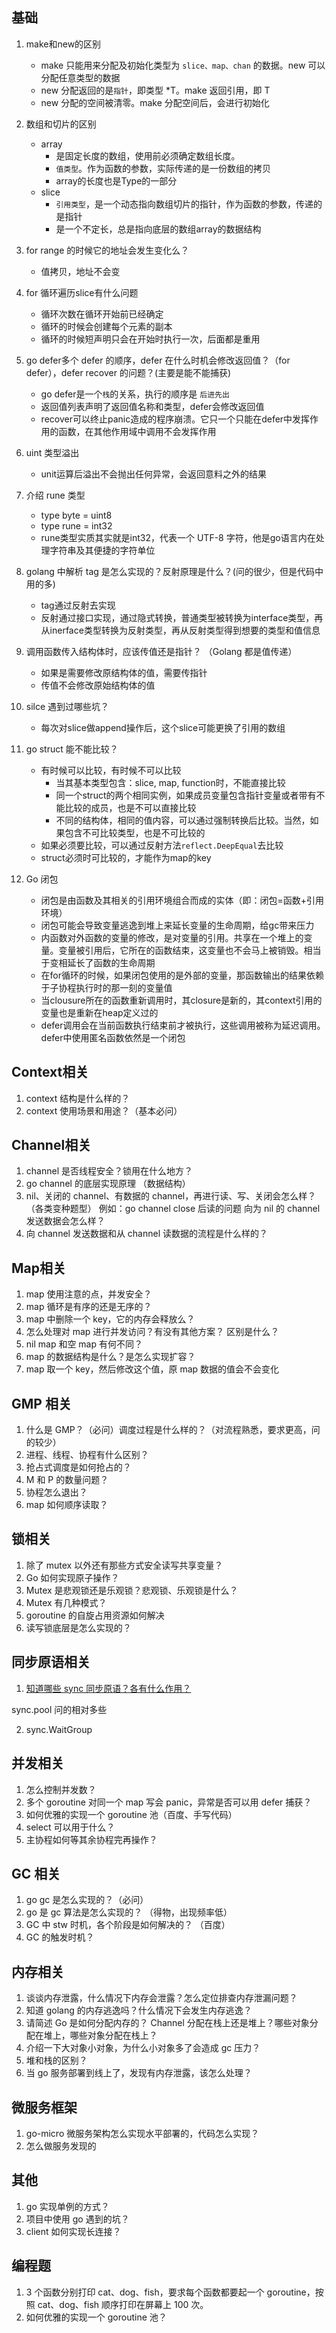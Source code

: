 ## 基础
1. make和new的区别
    - make 只能用来分配及初始化类型为 `slice、map、chan` 的数据。new 可以分配任意类型的数据
    - new 分配返回的是`指针`，即类型 *T。make 返回引用，即 T
    - new 分配的空间被清零。make 分配空间后，会进行初始化

2. 数组和切片的区别
    - array
      - 是固定长度的数组，使用前必须确定数组长度。
      - `值类型`。作为函数的参数，实际传递的是一份数组的拷贝
      - array的长度也是Type的一部分
    - slice
      - `引用类型`，是一个动态指向数组切片的指针，作为函数的参数，传递的是指针
      - 是一个不定长，总是指向底层的数组array的数据结构

3. for range 的时候它的地址会发生变化么？
    - 值拷贝，地址不会变

4. for 循环遍历slice有什么问题
    - 循环次数在循环开始前已经确定
    - 循环的时候会创建每个元素的副本
    - 循环的时候短声明只会在开始时执行一次，后面都是重用

5. go defer多个 defer 的顺序，defer 在什么时机会修改返回值？（for defer），defer recover 的问题？(主要是能不能捕获)
    - go defer是一个`栈`的关系，执行的顺序是 `后进先出`
    - 返回值列表声明了返回值名称和类型，defer会修改返回值
    - recover可以终止panic造成的程序崩溃。它只一个只能在defer中发挥作用的函数，在其他作用域中调用不会发挥作用

6. uint 类型溢出
    - unit运算后溢出不会抛出任何异常，会返回意料之外的结果

7. 介绍 rune 类型
    - type byte = uint8
    - type rune = int32
    - rune类型实质其实就是int32，代表一个 UTF-8 字符，他是go语言内在处理字符串及其便捷的字符单位

8. golang 中解析 tag 是怎么实现的？反射原理是什么？(问的很少，但是代码中用的多)
    - tag通过反射去实现
    - 反射通过接口实现，通过隐式转换，普通类型被转换为interface类型，再从inerface类型转换为反射类型，再从反射类型得到想要的类型和值信息

9. 调用函数传入结构体时，应该传值还是指针？ （Golang 都是值传递）
    - 如果是需要修改原结构体的值，需要传指针
    - 传值不会修改原始结构体的值

10. silce 遇到过哪些坑？
    - 每次对slice做append操作后，这个slice可能更换了引用的数组

11. go struct 能不能比较？
    - 有时候可以比较，有时候不可以比较
      - 当其基本类型包含：slice, map, function时，不能直接比较
      - 同一个struct的两个相同实例，如果成员变量包含指针变量或者带有不能比较的成员，也是不可以直接比较
      - 不同的结构体，相同的值内容，可以通过强制转换后比较。当然，如果包含不可比较类型，也是不可比较的
    - 如果必须要比较，可以通过反射方法`reflect.DeepEqual`去比较
    - struct必须时可比较的，才能作为map的key

12. Go 闭包
    - 闭包是由函数及其相关的引用环境组合而成的实体（即：闭包=函数+引用环境）
    - 闭包可能会导致变量逃逸到堆上来延长变量的生命周期，给gc带来压力
    - 内函数对外函数的变量的修改，是对变量的引用。共享在一个堆上的变量。变量被引用后，它所在的函数结束，这变量也不会马上被销毁。相当于变相延长了函数的生命周期
    - 在for循环的时候，如果闭包使用的是外部的变量，那函数输出的结果依赖于子协程执行时的那一刻的变量值
    - 当clousure所在的函数重新调用时，其closure是新的，其context引用的变量也是重新在heap定义过的
    - defer调用会在当前函数执行结束前才被执行，这些调用被称为延迟调用。defer中使用匿名函数依然是一个闭包

## Context相关
1. context 结构是什么样的？
2. context 使用场景和用途？（基本必问）

## Channel相关
1. channel 是否线程安全？锁用在什么地方？
2. go channel 的底层实现原理 （数据结构）
3. nil、关闭的 channel、有数据的 channel，再进行读、写、关闭会怎么样？（各类变种题型）
例如：go channel close 后读的问题
向为 nil 的 channel 发送数据会怎么样？
4. 向 channel 发送数据和从 channel 读数据的流程是什么样的？

## Map相关
1. map 使用注意的点，并发安全？
2. map 循环是有序的还是无序的？
3.  map 中删除一个 key，它的内存会释放么？
4. 怎么处理对 map 进行并发访问？有没有其他方案？ 区别是什么？
5.  nil map 和空 map 有何不同？
6. map 的数据结构是什么？是怎么实现扩容？
7. map 取一个 key，然后修改这个值，原 map 数据的值会不会变化

## GMP 相关
1. 什么是 GMP？（必问）调度过程是什么样的？（对流程熟悉，要求更高，问的较少）
2. 进程、线程、协程有什么区别？
3. 抢占式调度是如何抢占的？
4. M 和 P 的数量问题？
5. 协程怎么退出？
6. map 如何顺序读取？

## 锁相关
1. 除了 mutex 以外还有那些方式安全读写共享变量？
2. Go 如何实现原子操作？
3. Mutex 是悲观锁还是乐观锁？悲观锁、乐观锁是什么？
4. Mutex 有几种模式？
5. goroutine 的自旋占用资源如何解决
6. 读写锁底层是怎么实现的？

## 同步原语相关
1. [知道哪些 sync 同步原语？各有什么作用？](https://draveness.me/golang/docs/part3-runtime/ch06-concurrency/golang-sync-primitives/)
 
sync.pool 问的相对多些

2. sync.WaitGroup

## 并发相关
1. 怎么控制并发数？
2. 多个 goroutine 对同一个 map 写会 panic，异常是否可以用 defer 捕获？
3. 如何优雅的实现一个 goroutine 池（百度、手写代码）
4. select 可以用于什么？
5. 主协程如何等其余协程完再操作？

## GC 相关
1. go gc 是怎么实现的？（必问）
2. go 是 gc 算法是怎么实现的？ （得物，出现频率低）
3. GC 中 stw 时机，各个阶段是如何解决的？ （百度）
4. GC 的触发时机？

## 内存相关
1. 谈谈内存泄露，什么情况下内存会泄露？怎么定位排查内存泄漏问题？
2. 知道 golang 的内存逃逸吗？什么情况下会发生内存逃逸？
3. 请简述 Go 是如何分配内存的？
Channel 分配在栈上还是堆上？哪些对象分配在堆上，哪些对象分配在栈上？
4. 介绍一下大对象小对象，为什么小对象多了会造成 gc 压力？
5. 堆和栈的区别？
6. 当 go 服务部署到线上了，发现有内存泄露，该怎么处理？

## 微服务框架
1. go-micro 微服务架构怎么实现水平部署的，代码怎么实现？
2. 怎么做服务发现的

## 其他
1. go 实现单例的方式？
2. 项目中使用 go 遇到的坑？
3. client 如何实现长连接？

## 编程题
1. 3 个函数分别打印 cat、dog、fish，要求每个函数都要起一个 goroutine，按照 cat、dog、fish 顺序打印在屏幕上 100 次。
2. 如何优雅的实现一个 goroutine 池？

